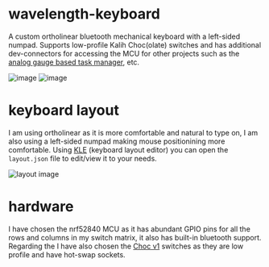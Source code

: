 # wavelength-keyboard
A custom ortholinear bluetooth mechanical keyboard with a left-sided numpad. Supports low-profile Kalih Choc(olate) switches and has additional dev-connectors for accessing the MCU for other projects such as the [analog gauge based task manager](https://github.com/420Ayan420/analog-task-manager), etc.

![image](https://github.com/user-attachments/assets/310631fc-8799-4e38-b15b-945bce652cf2)
![image](https://github.com/user-attachments/assets/d672d21a-5d56-4626-9b86-4e8cd095f721)

# keyboard layout
I am using ortholinear as it is more comfortable and natural to type on, I am also using a left-sided numpad making mouse positionining more comfortable. Using [KLE](http://www.keyboard-layout-editor.com/) (keyboard layout editor) you can open the `layout.json` file to edit/view it to your needs.

![layout image](https://github.com/420Ayan420/wavelength-keyboard/assets/88883638/266ece53-801a-4050-913e-34c41f0f44ee)

# hardware
I have chosen the nrf52840 MCU as it has abundant GPIO pins for all the rows and columns in my switch matrix, it also has built-in bluetooth support. Regarding the I have also chosen the [Choc v1](https://chosfox.com/products/kailh-chocs) switches as they are low profile and have hot-swap sockets.
